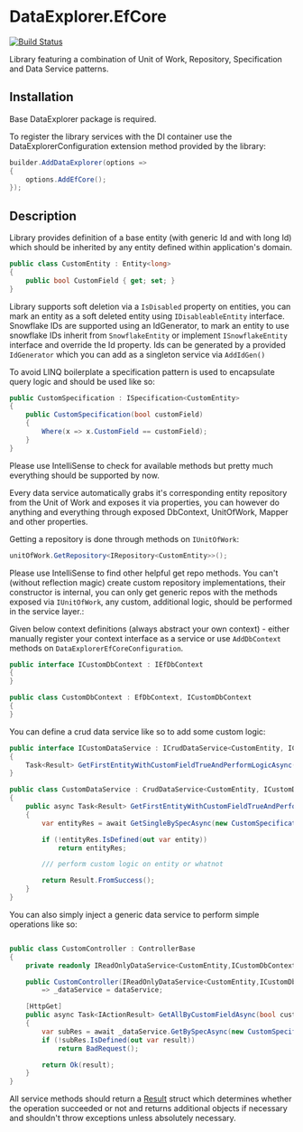 # DataExplorer.EfCore

[![Build Status](https://github.com/MikyM/DataExplorer/actions/workflows/release.yml/badge.svg)](https://github.com/MikyM/DataExplorer/actions)

Library featuring a combination of Unit of Work, Repository, Specification and Data Service patterns.

## Installation

Base DataExplorer package is required.

To register the library services with the DI container use the DataExplorerConfiguration extension method provided by the library:

```csharp
builder.AddDataExplorer(options => 
{
    options.AddEfCore();
});
```

## Description

Library provides definition of a base entity (with generic Id and with long Id) which should be inherited by any entity defined within application's domain.

```csharp
public class CustomEntity : Entity<long>
{
    public bool CustomField { get; set; }
}
```

Library supports soft deletion via a `IsDisabled` property on entities, you can mark an entity as a soft deleted entity using `IDisableableEntity` interface.
Snowflake IDs are supported using an IdGenerator, to mark an entity to use snowflake IDs inherit from `SnowflakeEntity` or implement `ISnowflakeEntity` interface and override the Id property. Ids can be generated by a provided `IdGenerator` which you can add as a singleton service via `AddIdGen()`

To avoid LINQ boilerplate a specification pattern is used to encapsulate query logic and should be used like so:
```csharp
public CustomSpecification : ISpecification<CustomEntity>
{
    public CustomSpecification(bool customField)
    {
        Where(x => x.CustomField == customField);
    }
}
```

Please use IntelliSense to check for available methods but pretty much everything should be supported by now.

Every data service automatically grabs it's corresponding entity repository from the Unit of Work and exposes it via properties, you can however do anything and everything through exposed DbContext, UnitOfWork, Mapper and other properties.

Getting a repository is done through methods on `IUnitOfWork`:
```csharp
unitOfWork.GetRepository<IRepository<CustomEntity>>();
```
Please use IntelliSense to find other helpful get repo methods. You can't (without reflection magic) create custom repository implementations, their constructor is internal, you can only get generic repos with the methods exposed via `IUnitOfWork`, any custom, additional logic, should be performed in the service layer.:

Given below context definitions (always abstract your own context) - either manually register your context interface as a service or use `AddDbContext` methods on `DataExplorerEfCoreConfiguration`.
```csharp
public interface ICustomDbContext : IEfDbContext
{
}

public class CustomDbContext : EfDbContext, ICustomDbContext
{
}
```

You can define a crud data service like so to add some custom logic:

```csharp
public interface ICustomDataService : ICrudDataService<CustomEntity, ICustomDbContext>
{
    Task<Result> GetFirstEntityWithCustomFieldTrueAndPerformLogicAsync();
}

public class CustomDataService : CrudDataService<CustomEntity, ICustomDbContext>, ICustomDataService
{
    public async Task<Result> GetFirstEntityWithCustomFieldTrueAndPerformLogicAsync()
    {
        var entityRes = await GetSingleBySpecAsync(new CustomSpecification(true));

        if (!entityRes.IsDefined(out var entity))
            return entityRes;

        /// perform custom logic on entity or whatnot

        return Result.FromSuccess();
    }
}
```

You can also simply inject a generic data service to perform simple operations like so:
```csharp

public class CustomController : ControllerBase
{
    private readonly IReadOnlyDataService<CustomEntity,ICustomDbContext> _dataService;

    public CustomController(IReadOnlyDataService<CustomEntity,ICustomDbContext> dataService)
        => _dataService = dataService;

    [HttpGet]
    public async Task<IActionResult> GetAllByCustomFieldAsync(bool customField)
    {
        var subRes = await _dataService.GetBySpecAsync(new CustomSpecification(customField)); // or GetBySpecAsync<SomeDto> to automatically map the entity using AutoMapper
        if (!subRes.IsDefined(out var result))
            return BadRequest();

        return Ok(result);
    }
}
```

All service methods should return a [Result](https://github.com/MikyM/MikyM.Common.Utilities/blob/master/MikyM.Common.Utilities/Results/Result.cs) struct which determines whether the operation succeeded or not and returns additional objects if necessary and shouldn't throw exceptions unless absolutely necessary.
